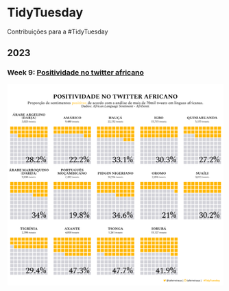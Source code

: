 # TidyTuesday
Contribuições para a #TidyTuesday

## 2023
### **Week 9: [Positividade no twitter africano](2023/W9/)**
  ![Screenshot](2023/W9/28-02-2023-AfriSenti.png)
